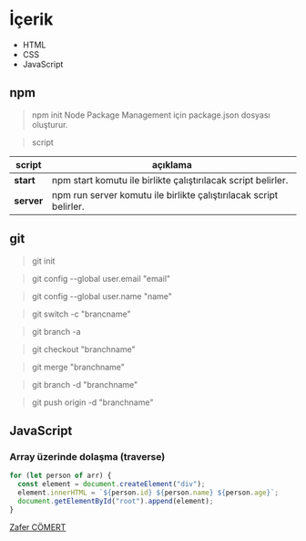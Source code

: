 # İçerik

- HTML
- CSS
- JavaScript

## npm

> npm init
> Node Package Management için package.json dosyası oluşturur.

> script

| script | açıklama                                                           |
| ------ | ------------------------------------------------------------------ |
| **start**  | npm start komutu ile birlikte çalıştırılacak script belirler.      |
| **server** | npm run server komutu ile birlikte çalıştırılacak script belirler. |


## git

> git init

> git config --global user.email "email"

> git config --global user.name "name"

> git switch -c "brancname"

> git branch -a

> git checkout "branchname"

> git merge "branchname"

> git branch -d "branchname"

> git push origin -d "branchname"

## JavaScript
### Array üzerinde dolaşma (traverse)
```js
for (let person of arr) {
  const element = document.createElement("div");
  element.innerHTML = `${person.id} ${person.name} ${person.age}`;
  document.getElementById("root").append(element);
}
```
[Zafer CÖMERT](http://www.zafercomert.com)